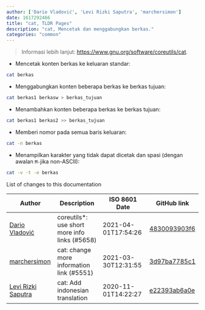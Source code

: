 ```yaml
---
author: ['Dario Vladović', 'Levi Rizki Saputra', 'marchersimon']
date: 1617292466
title: "cat, TLDR Pages"
description: "cat, Mencetak dan menggabungkan berkas."
categories: "common"
---
```

> Informasi lebih lanjut: <https://www.gnu.org/software/coreutils/cat>.

- Mencetak konten berkas ke keluaran standar:

```bash
cat berkas
```

- Menggabungkan konten beberapa berkas ke berkas tujuan:

```bash
cat berkas1 berkasw > berkas_tujuan
```

- Menambahkan konten beberapa berkas ke berkas tujuan:

```bash
cat berkas1 berkas2 >> berkas_tujuan
```

- Memberi nomor pada semua baris keluaran:

```bash
cat -n berkas
```

- Menampilkan karakter yang tidak dapat dicetak dan spasi (dengan awalan `M-`jika non-ASCII):

```bash
cat -v -t -e berkas
```
List of changes to this documentation


Author | Description | ISO 8601 Date | GitHub link
------|-----|-----|-----
[Dario Vladović](mailto:d.vladimyr@gmail.com) | coreutils*: use short more info links (#5658) | 2021-04-01T17:54:26 | [4830093903f6](https://github.com/tldr-pages/tldr/commit/4830093903f66ccf3ebbc2ecf477286e45edac59)
[marchersimon](mailto:50295997+marchersimon@users.noreply.github.com) | cat: change more information link (#5551) | 2021-03-30T12:31:55 | [3d97ba7785c1](https://github.com/tldr-pages/tldr/commit/3d97ba7785c175e55c9c9ac06f1f20b08837ea5d)
[Levi Rizki Saputra](mailto:42236775+levirs565@users.noreply.github.com) | cat: Add indonesian translation | 2020-11-01T14:22:27 | [e22393ab6a0e](https://github.com/tldr-pages/tldr/commit/e22393ab6a0ee9fa57697d95223bd93a1e4135bf)

